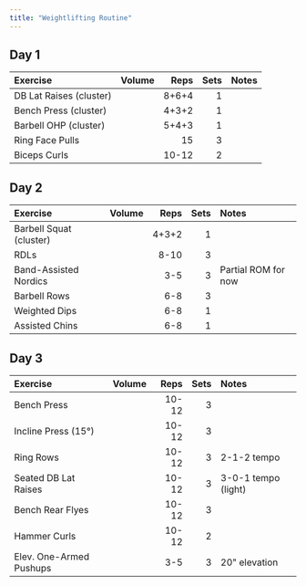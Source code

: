 ```yaml
---
title: "Weightlifting Routine"
---
```


## Day 1

| Exercise                  | Volume    | Reps  | Sets | Notes                  |
|:----------|:----|--:|--:|:-----------|
| DB Lat Raises (cluster)   |           | 8+6+4 | 1    |                        |
| Bench Press (cluster)     |           | 4+3+2 | 1    |                        |
| Barbell OHP (cluster)     |           | 5+4+3 | 1    |                        |
| Ring Face Pulls           |           | 15    | 3    |                        |
| Biceps Curls              |           | 10-12 | 2    |                        |

## Day 2

| Exercise                  | Volume    | Reps  | Sets | Notes                  |
|:----------|:----|--:|--:|:-----------|
| Barbell Squat (cluster)   |           | 4+3+2 | 1    |                        |
| RDLs                      |           | 8-10  | 3    |                        |
| Band-Assisted Nordics     |           | 3-5   | 3    | Partial ROM for now    |
| Barbell Rows              |           | 6-8   | 3    |                        |
| Weighted Dips             |           | 6-8   | 1    |                        |
| Assisted Chins            |           | 6-8   | 1    |                        |

## Day 3

| Exercise                  | Volume    | Reps  | Sets | Notes                  |
|:----------|:----|--:|--:|:-----------|
| Bench Press               |           | 10-12 | 3    |                        |
| Incline Press (15°)       |           | 10-12 | 3    |                        |
| Ring Rows                 |           | 10-12 | 3    | 2-1-2 tempo            |
| Seated DB Lat Raises      |           | 10-12 | 3    | 3-0-1 tempo (light)    |
| Bench Rear Flyes          |           | 10-12 | 3    |                        |
| Hammer Curls              |           | 10-12 | 2    |                        |
| Elev. One-Armed Pushups   |           | 3-5   | 3    | 20" elevation          |
